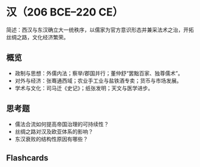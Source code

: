 # 汉（206 BCE–220 CE）

简述：西汉与东汉确立大一统秩序，以儒家为官方意识形态并兼采法术之治，开拓丝绸之路，文化经济繁荣。

## 概览
- 政制与思想：外儒内法；察举/郡国并行；董仲舒“罢黜百家、独尊儒术”。
- 对外与经济：张骞通西域；农业手工业与盐铁酒专卖；货币与市场发展。
- 学术与文化：司马迁《史记》；纸张发明；天文与医学进步。

## 思考题
- 儒法合流如何提高帝国治理的可持续性？
- 丝绸之路对汉及欧亚体系的影响？
- 东汉衰败的结构性原因有哪些？

## Flashcards
<Flashcard id="history-china-han-1" question="汉武帝的对外与内政要点？" answer="通西域、征伐匈奴；中央集权、盐铁专卖与推恩令。" />
<Flashcard id="history-china-han-2" question="汉代官方意识形态？" answer="以儒为表、兼采法术，实践层面务实。" />
<Flashcard id="history-china-han-3" question="汉代重要史学著作？" answer="司马迁《史记》。" />
